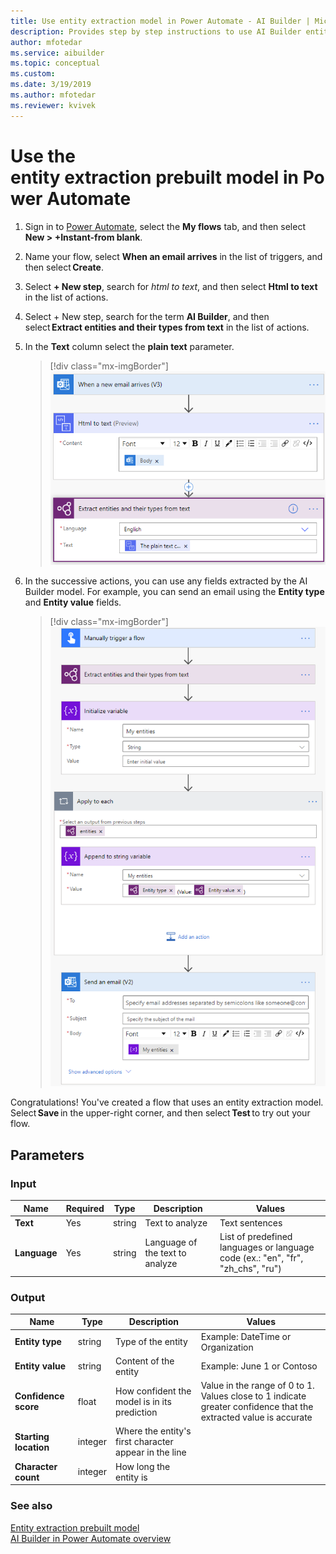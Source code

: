 ```yaml
---
title: Use entity extraction model in Power Automate - AI Builder | Microsoft Docs
description: Provides step by step instructions to use AI Builder entity extraction in Power Automate.
author: mfotedar
ms.service: aibuilder
ms.topic: conceptual
ms.custom: 
ms.date: 3/19/2019
ms.author: mfotedar
ms.reviewer: kvivek
---
```


# Use the entity extraction prebuilt model in Power Automate

1. Sign in to [Power Automate](https://flow.microsoft.com/), select the **My flows** tab, and then select **New > +Instant-from blank**.
1. Name your flow, select **When an email arrives** in the list of triggers, and then select **Create**.
1.	Select **+ New step**, search for *html to text*, and then select **Html to text** in the list of actions. 
1. Select + New step, search for the term **AI Builder**, and then select **Extract entities and their types from text** in the list of actions.
1. In the **Text** column select the **plain text** parameter.

   > [!div class="mx-imgBorder"]
   > ![Choose an a action'](media/flow-EE-prebuilt1.png "Specify Text")

1. In the successive actions, you can use any fields extracted by the AI Builder model. For example, you can send an email using the **Entity type** and **Entity value** fields.
   > [!div class="mx-imgBorder"]
   > ![Choose an a action'](media/flow-eep-example.png "Send an email")

Congratulations! You've created a flow that uses an entity extraction model. Select **Save** in the upper-right corner, and then select **Test** to try out your flow.

## Parameters

### Input
|Name |Required |Type |Description |Values |
|---------|---------|---------|---------|---------|
|**Text** |Yes |string |Text to analyze|Text sentences |
|**Language** |Yes |string |Language of the text to analyze|List of predefined languages or language code (ex.: "en", "fr", "zh_chs", "ru") |

### Output

|Name |Type |Description |Values |
|---------|---------|---------|---------|
|**Entity type** |string |Type of the entity|Example: DateTime or Organization |
|**Entity value** |string |Content of the entity|Example: June 1 or Contoso |
|**Confidence score** |float |How confident the model is in its prediction|Value in the range of 0 to 1. Values close to 1 indicate greater confidence that the extracted value is accurate |
|**Starting location** |integer |Where the entity's first character appear in the line| |
|**Character count** |integer |How long the entity is| |

### See also

[Entity extraction prebuilt model](prebuilt-entity-extraction.md)  
[AI Builder in Power Automate overview](use-in-flow-overview.md)

